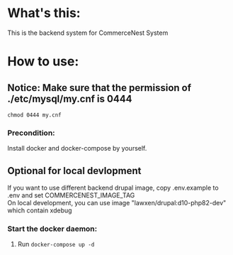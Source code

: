 # What's this:
This is the backend system for CommerceNest System  

# How to use:
## Notice: Make sure that the permission of ./etc/mysql/my.cnf is 0444
`chmod 0444 my.cnf`
### Precondition:  
Install docker and docker-compose by yourself.  

## Optional for local devlopment
If you want to use different backend drupal image, copy .env.example to .env and set COMMERCENEST_IMAGE_TAG  
On local development, you can use image  "lawxen/drupal:d10-php82-dev" which contain xdebug  

### Start the docker daemon:
1. Run `docker-compose up -d`
